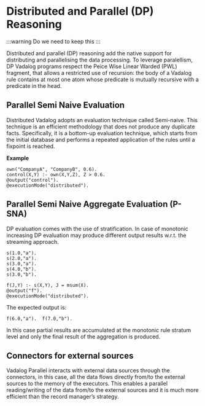 # Distributed and Parallel (DP) Reasoning

:::warning
Do we need to keep this
:::

Distributed and parallel (DP) reasoning add the native support for distributing and parallelising the data processing. To leverage paralellism, DP Vadalog programs respect the Peice Wise Linear Warded (PWL) fragment, that allows a restricted use of recursion: the body of a Vadalog rule contains at most one atom whose predicate is mutually recursive with a predicate in the head.

## Parallel Semi Naive Evaluation

Distributed Vadalog adopts an evaluation technique called Semi-naive.
This technique is an efficient methodology that does not produce any duplicate facts. Specifically, it is a bottom-up evaluation technique, which starts from the initial database and performs a repeated application of the rules until a fixpoint is reached.

**Example**

```
own("CompanyA", "CompanyB", 0.6).
control(X,Y) :- own(X,Y,Z), Z > 0.6.
@output("control").
@executionMode("distributed").
```

## Parallel Semi Naive Aggregate Evaluation (P-SNA)

DP evaluation comes with the use of stratification. In case of monotonic increasing DP evaluation may produce different output results w.r.t. the streaming approach.

```
s(1.0,"a").
s(2.0,"a").
s(3.0,"a").
s(4.0,"b").
s(3.0,"b").

f(J,Y) :- s(X,Y), J = msum(X).
@output("f").
@executionMode("distributed").
```

The expected output is:

```
f(6.0,"a").  f(7.0,"b").
```

In this case partial results are accumulated at the monotonic rule stratum level and only the final result of the aggregation is produced.

## Connectors for external sources

Vadalog Parallel interacts with external data sources through the connectors, in this case, all the data flows directly from/to the external sources to the memory of the executors. This enables a parallel reading/writing of the data from/to the external sources and it is much more efficient than the record manager’s strategy.
